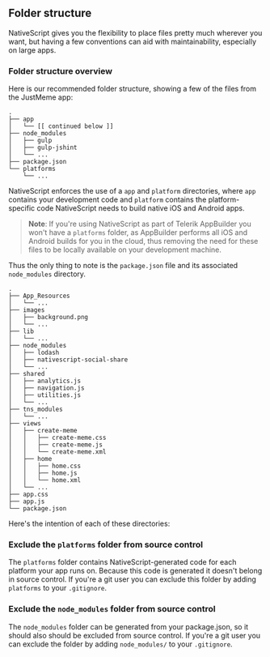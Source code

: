 ## Folder structure

NativeScript gives you the flexibility to place files pretty much wherever you want, but having a few conventions can aid with maintainability, especially on large apps.

### Folder structure overview

Here is our recommended folder structure, showing a few of the files from the JustMeme app:

``` shell
.
├── app
│   └── [[ continued below ]]
├── node_modules
│   ├── gulp
│   ├── gulp-jshint
│   └── ...
├── package.json
└── platforms
    └── ...
```

NativeScript enforces the use of a `app` and `platform` directories, where `app` contains your development code and `platform` contains the platform-specific code NativeScript needs to build native iOS and Android apps.

> **Note**: If you're using NativeScript as part of Telerik AppBuilder you won't have a `platforms` folder, as AppBuilder performs all iOS and Android builds for you in the cloud, thus removing the need for these files to be locally available on your development machine.

Thus the only thing to note is the `package.json` file and its associated `node_modules` directory. 

``` shell
.
├── App_Resources
│   └── ...
├── images
│   ├── background.png
│   └── ...
├── lib
│   └── ...
├── node_modules
│   ├── lodash
│   ├── nativescript-social-share
│   └── ...
├── shared
│   ├── analytics.js
│   ├── navigation.js
│   ├── utilities.js
│   └── ...
├── tns_modules
│   └── ...
├── views
│   ├── create-meme
│   │   ├── create-meme.css
│   │   ├── create-meme.js
│   │   └── create-meme.xml
│   ├── home
│   │   ├── home.css
│   │   ├── home.js
│   │   └── home.xml
│   └── ...
├── app.css
├── app.js
└── package.json
```

Here's the intention of each of these directories:

### Exclude the `platforms` folder from source control

The `platforms` folder contains NativeScript-generated code for each platform your app runs on. Because this code is generated it doesn't belong in source control. If you're a git user you can exclude this folder by adding `platforms` to your `.gitignore`.

### Exclude the `node_modules` folder from source control

The `node_modules` folder can be generated from your package.json, so it should also should be excluded from source control. If you're a git user you can exclude the folder by adding `node_modules/` to your `.gitignore`.

